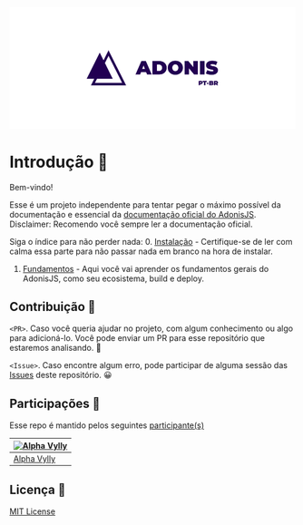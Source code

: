 ![AdonisPT_BR](./assets/cover.png)

# Introdução 👋

Bem-vindo!

Esse é um projeto independente para tentar pegar o máximo possível da documentação e essencial da [documentação oficial do AdonisJS](https://adonisjs.com). Disclaimer: Recomendo você sempre ler a documentação oficial.

Siga o índice para não perder nada:
0. [Instalação](./docs/installation/) - Certifique-se de ler com calma essa parte para não passar nada em branco na hora de instalar.
1. [Fundamentos](./docs/fundamentos/) - Aqui você vai aprender os fundamentos gerais do AdonisJS, como seu ecosistema, build e deploy.

## Contribuição 🤝

`<PR>`. Caso você queria ajudar no projeto, com algum conhecimento ou algo para adicioná-lo. Você pode enviar um PR para esse repositório que estaremos analisando. 🤠

`<Issue>`. Caso encontre algum erro, pode participar de alguma sessão das [Issues](https://github.com/Greens-Organization/AdonisPT-BR/issues) deste repositório. 😀

## Participações 🤝

Esse repo é mantido pelos seguintes [participante(s)](https://github.com/Greens-Organization/AdonisPT-BR/graphs/contributors)

| [![Alpha Vylly](https://github.com/AlphaLawless.png?size=100)](https://github.com/AlphaLawless) |
| ----------------------------------------------------------------------------------------------- |
| [Alpha Vylly](https://github.com/AlphaLawless) |

## Licença 📝

[MIT License](./LICENSE)